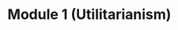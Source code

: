 ---
layout: default
title: Module 1 (Utilitarianism)
parent: Assignments
ref: "assignments#module-1-utilitarianism"
nav_order: 2
---